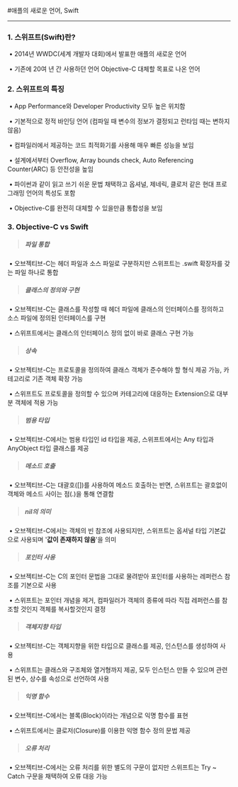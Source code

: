 #애플의 새로운 언어, Swift

---

### 1. 스위프트(Swift)란?

​	• 2014년 WWDC(세계 개발자 대회)에서 발표한 애플의 새로운 언어

​	• 기존에 20여 년 간 사용하던 언어 Objective-C 대체할 목표로 나온 언어

### 2. 스위프트의 특징

​	• App Performance와 Developer Productivity 모두 높은 위치함

​	• 기본적으로 정적 바인딩 언어 (컴파일 때 변수의 정보가 결정되고 런타임 때는 변하지않음)

​	• 컴파일러에서 제공하는 코드 최적화기를 사용해 매우 빠른 성능을 보임

​	• 설계에서부터 Overflow, Array bounds check, Auto Referencing Counter(ARC) 등 안전성을 높임

​	• 파이썬과 같이 읽고 쓰기 쉬운 문법 채택하고 옵셔널, 제네릭, 클로저 같은 현대 프로그래밍 언어의 특성도 포함

​	• Objective-C를 완전히 대체할 수 있을만큼 통합성을 보임

### 3. Objective-C vs Swift

> ##### 파일 통합

​	• 오브젝티브-C는 헤더 파일과 소스 파일로 구분하지만 스위프트는 .swift 확장자를 갖는 파일 하나로 통합

> ##### 클래스의 정의와 구현

​	• 오브젝티브-C는 클래스를 작성할 때 헤더 파일에 클래스의 인터페이스를 정의하고 소스 파일에 정의된 인터페이스를 구현

​	• 스위프트에서는 클래스의 인터페이스 정의 없이 바로 클래스 구현 가능

> ##### 상속

​	• 오브젝티브-C는 프로토콜을 정의하여 클래스 객체가 준수해야 할 형식 제공 가능, 카테고리로 기존 객체 확장 가능

​	• 스위프트도 프로토콜을 정의할 수 있으며 카테고리에 대응하는 Extension으로 대부분 객체에 적용 가능

> ##### 범용 타입

​	• 오브젝티브-C에서는 범용 타입인 id 타입을 제공, 스위프트에서는 Any 타입과 AnyObject 타입 클래스를 제공

> ##### 메소드 호출

​	• 오브젝티브-C는 대괄호([])를 사용하여 메소드 호출하는 반면, 스위프트는 괄호없이 객체와 메소드 사이는 점(.)을 통해 연결함

> ##### nil의 의미

​	• 오브젝티브-C에서는 객체의 빈 참조에 사용되지만, 스위프트는 옵셔널 타입 기본값으로 사용되며 '**값이 존재하지 않음**'을 의미

> ##### 포인터 사용

​	• 오브젝티브-C는 C의 포인터 문법을 그대로 물려받아 포인터를 사용하는 레퍼런스 참조를 기본으로 사용

​	• 스위프트는 포인터 개념을 제거, 컴파일러가 객체의 종류에 따라 직접 레퍼런스를 참조할 것인지 객체를 복사할것인지 결정

> ##### 객체지향 타입

​	• 오브젝티브-C는 객체지향을 위한 타입으로 클래스를 제공, 인스턴스를 생성하여 사용

​	• 스위프트는 클래스와 구조체와 열거형까지 제공, 모두 인스턴스 만들 수 있으며 관련된 변수, 상수를 속성으로 선언하여 사용

> ##### 익명 함수

​	• 오브젝티브-C에서는 블록(Block)이라는 개념으로 익명 함수를 표현

​	• 스위프트에서는 클로저(Closure)를 이용한 익명 함수 정의 문법 제공

> ##### 오류 처리

​	• 오브젝티브-C에서는 오류 처리를 위한 별도의 구문이 없지만 스위프트는 Try ~ Catch 구문을 채택하여 오류 대응 가능
